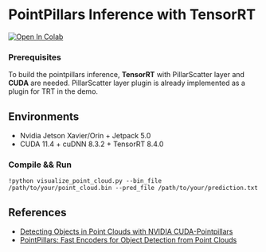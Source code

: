 # PointPillars Inference with TensorRT

[![Open In Colab](https://colab.research.google.com/assets/colab-badge.svg)](https://colab.research.google.com/drive/1OUvdlZO7zxY5vQkVuJOV35QaDw29lVwr?usp=sharing)


### Prerequisites

To build the pointpillars inference, **TensorRT** with PillarScatter layer and **CUDA** are needed. PillarScatter layer plugin is already implemented as a plugin for TRT in the demo.

## Environments

- Nvidia Jetson Xavier/Orin + Jetpack 5.0
- CUDA 11.4 + cuDNN 8.3.2 + TensorRT 8.4.0

### Compile && Run



```
!python visualize_point_cloud.py --bin_file /path/to/your/point_cloud.bin --pred_file /path/to/your/prediction.txt
```



## References

- [Detecting Objects in Point Clouds with NVIDIA CUDA-Pointpillars](https://developer.nvidia.com/blog/detecting-objects-in-point-clouds-with-cuda-pointpillars/)
- [PointPillars: Fast Encoders for Object Detection from Point Clouds](https://arxiv.org/abs/1812.05784)
